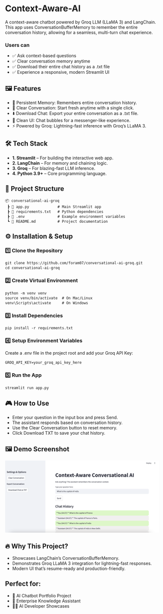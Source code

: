 # Context-Aware-AI

A context-aware chatbot powered by Groq LLM (LLaMA 3) and LangChain. This app uses ConversationBufferMemory to remember the entire conversation history, allowing for a seamless, multi-turn chat experience.

### Users can

- ✅ Ask context-based questions
- ✅ Clear conversation memory anytime
- ✅ Download their entire chat history as a .txt file
- ✅ Experience a responsive, modern Streamlit UI

## 🖼️ Features

- 💬 Persistent Memory: Remembers entire conversation history.
- 🧹 Clear Conversation: Start fresh anytime with a single click.
- ⬇️ Download Chat: Export your entire conversation as a .txt file.
- 🎨 Clean UI: Chat bubbles for a messenger-like experience.
- ⚡ Powered by Groq: Lightning-fast inference with Groq’s LLaMA 3.

## 🛠️ Tech Stack

- **1. Streamlit**
  – For building the interactive web app.
- **2. LangChain**
  – For memory and chaining logic.
- **3. Groq**
  – For blazing-fast LLM inference.
- **4. Python 3.9+**
  – Core programming language.

## 📂 Project Structure

```
📦 conversational-ai-groq
 ┣ 📜 app.py             # Main Streamlit app
 ┣ 📜 requirements.txt   # Python dependencies
 ┣ 📜 .env               # Example environment variables
 ┗ 📜 README.md          # Project documentation
```

## ⚙️ Installation & Setup

### 1️⃣ Clone the Repository

```
git clone https://github.com/foram07/conversational-ai-groq.git
cd conversational-ai-groq
```

### 2️⃣ Create Virtual Environment

```
python -m venv venv
source venv/bin/activate  # On Mac/Linux
venv\Scripts\activate     # On Windows
```

### 3️⃣ Install Dependencies

```
pip install -r requirements.txt
```

### 4️⃣ Setup Environment Variables

Create a .env file in the project root and add your Groq API Key:

```
GROQ_API_KEY=your_groq_api_key_here
```

### 5️⃣ Run the App

```
streamlit run app.py
```

## 🎮 How to Use

- Enter your question in the input box and press Send.
- The assistant responds based on conversation history.
- Use the Clear Conversation button to reset memory.
- Click Download TXT to save your chat history.

## 🖼️ Demo Screenshot

<img src="assets/image.png" alt="App Screenshot" width="1000"/>

## 🔥 Why This Project?

- Showcases LangChain’s ConversationBufferMemory.
- Demonstrates Groq LLaMA 3 integration for lightning-fast responses.
- Modern UI that’s resume-ready and production-friendly.

## Perfect for:

- 🚀 AI Chatbot Portfolio Project
- 🏢 Enterprise Knowledge Assistant
- 🧑‍💻 AI Developer Showcases
